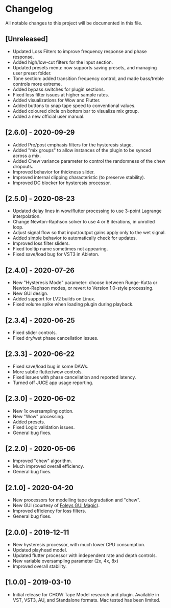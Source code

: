 # Changelog
All notable changes to this project will be documented in
this file.

## [Unreleased]
- Updated Loss Filters to improve frequency response and phase response.
- Added high/low-cut filters for the input section.
- Updated presets menu: now supports saving presets, and managing user preset folder.
- Tone section: added transition frequency control, and made bass/treble controls more extreme.
- Added bypass switches for plugin sections.
- Fixed loss filter issues at higher sample rates.
- Added visualizations for Wow and Flutter.
- Added buttons to snap tape speed to conventional values.
- Added coloured circle on bottom bar to visualize mix group.
- Added a new official user manual.

## [2.6.0] - 2020-09-29
- Added Pre/post emphasis filters for the hysteresis stage.
- Added "mix groups" to allow instances of the plugin to be synced across a mix.
- Added Chew variance parameter to control the randomness of the chew dropouts.
- Improved behavior for thickness slider.
- Improved internal clipping characteristic (to preserve stability).
- Improved DC blocker for hysteresis processor.

## [2.5.0] - 2020-08-23
- Updated delay lines in wow/flutter processing to use 3-point
  Lagrange interpolation.
- Change Newton-Raphson solver to use 4 or 8 iterations, in unrolled loop.
- Adjust signal flow so that input/output gains apply only to the wet signal.
- Added simple behavior to automatically check for updates.
- Improved loss filter sliders.
- Fixed tooltip name sometimes not appearing.
- Fixed save/load bug for VST3 in Ableton.

## [2.4.0] - 2020-07-26
- New "Hysteresis Mode" parameter: choose between Runge-Kutta or
  Newton-Raphson modes, or revert to Version 1.0-style processing.
- New GUI design.
- Added support for LV2 builds on Linux.
- Fixed volume spike when loading plugin during playback.

## [2.3.4] - 2020-06-25
- Fixed slider controls.
- Fixed dry/wet phase cancellation issues.

## [2.3.3] - 2020-06-22
- Fixed save/load bug in some DAWs.
- More subtle flutter/wow controls.
- Fixed issues with phase cancellation and reported latency.
- Turned off JUCE app usage reporting.

## [2.3.0] - 2020-06-02
- New 1x oversampling option.
- New "Wow" processing.
- Added presets.
- Fixed Logic validation issues.
- General bug fixes.

## [2.2.0] - 2020-05-06
- Improved "chew" algorithm.
- Much improved overall efficiency.
- General bug fixes.

## [2.1.0] - 2020-04-20
- New processors for modelling tape degradation and "chew".
- New GUI (courtesy of [Foleys GUI Magic](https://github.com/ffAudio/foleys_gui_magic)).
- Improved efficiency for loss filters.
- General bug fixes. 

## [2.0.0] - 2019-12-11
- New hysteresis processor, with much lower CPU consumption.
- Updated playhead model.
- Updated flutter processor with independent rate and
  depth controls.
- New variable oversampling parameter (2x, 4x, 8x)
- Improved overall stability.

## [1.0.0] - 2019-03-10
- Initial release for CHOW Tape Model research and plugin. Available
  in VST, VST3, AU, and Standalone formats. Mac tested has been limited.
